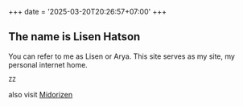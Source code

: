 +++
date = '2025-03-20T20:26:57+07:00'
+++

## The name is Lisen Hatson

You can refer to me as Lisen or Arya.
This site serves as my site, my personal internet home.

```ZZ```

also visit [Midorizen](http://localhost:1313)
